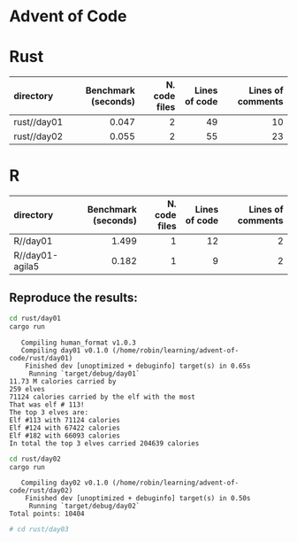Advent of Code
================

# Rust

| directory   | Benchmark (seconds) | N. code files | Lines of code | Lines of comments |
|:------------|--------------------:|--------------:|--------------:|------------------:|
| rust//day01 |               0.047 |             2 |            49 |                10 |
| rust//day02 |               0.055 |             2 |            55 |                23 |

# R

| directory       | Benchmark (seconds) | N. code files | Lines of code | Lines of comments |
|:----------------|--------------------:|--------------:|--------------:|------------------:|
| R//day01        |               1.499 |             1 |            12 |                 2 |
| R//day01-agila5 |               0.182 |             1 |             9 |                 2 |

## Reproduce the results:

``` zsh
cd rust/day01
cargo run
```

       Compiling human_format v1.0.3
       Compiling day01 v0.1.0 (/home/robin/learning/advent-of-code/rust/day01)
        Finished dev [unoptimized + debuginfo] target(s) in 0.65s
         Running `target/debug/day01`
    11.73 M calories carried by
    259 elves
    71124 calories carried by the elf with the most
    That was elf # 113!
    The top 3 elves are:
    Elf #113 with 71124 calories
    Elf #124 with 67422 calories
    Elf #182 with 66093 calories
    In total the top 3 elves carried 204639 calories

``` bash
cd rust/day02
cargo run
```

       Compiling day02 v0.1.0 (/home/robin/learning/advent-of-code/rust/day02)
        Finished dev [unoptimized + debuginfo] target(s) in 0.50s
         Running `target/debug/day02`
    Total points: 10404

``` bash
# cd rust/day03
```
